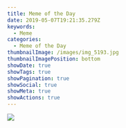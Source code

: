 ```yaml
---
title: Meme of the Day
date: 2019-05-07T19:21:35.279Z
keywords:
  - Meme
categories:
  - Meme of the Day
thumbnailImage: /images/img_5193.jpg
thumbnailImagePosition: bottom
showDate: true
showTags: true
showPagination: true
showSocial: true
showMeta: true
showActions: true
---
```

![](/images/img_5193.jpg)
